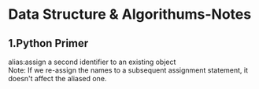 # Data Structure & Algorithums-Notes

## 1.Python Primer

alias:assign a second identifier to an existing object  
Note: If we re-assign the names to a subsequent assignment statement, it doesn't affect the aliased one.   


